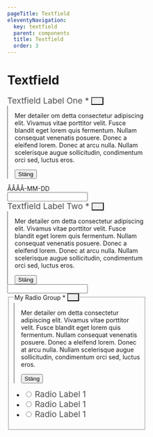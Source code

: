 ```yaml
---
pageTitle: Textfield
eleventyNavigation:
  key: textfield
  parent: components
  title: Textfield
  order: 3
---
```


# Textfield

<style>
  label {
    color: #4d4d4d;
    font-size: 19px;
  }
  .text-help {
    border-left: 1px solid #4d4d4d;
    padding-left: 1rem;
    overflow: hidden;
    transition: all .2s ease-in-out;
  }
  .text-help button {
    margin-bottom: 0;
  }
  .error-help {
    color: red;
    margin-bottom: 0;
    display: none;
  }
  .help-meta p {
    
  }
  .format-help {
    margin-bottom: 0;
  }
  .toggle-help {
    border-radius: 0;
    color: #116fa2;
    transition: box-shadow .1s ease-in;
  }
  .toggle-help .svg-icon {
    width: .875em;
    height: .875em;
  }
  .toggle-help:hover {
    color: green;
    box-shadow: 0 2px 0 green;
  }

</style>
<div style="max-width: 320px;">
  <div class="textfield">
    <label for="text1">Textfield Label One * 
      <button class="toggle-help" title="click to see help text">
        <svg class="svg-icon" aria-hidden="true" focusable="false">
          <use xlink:href="#svg--question-circle-solid" />
        </svg>
      </button>
    </label>
    <div class="help-meta">
      <div class="text-help">
        <p>Mer detailer om detta consectetur adipiscing elit. Vivamus vitae porttitor velit. Fusce blandit eget lorem quis fermentum. Nullam consequat venenatis posuere. Donec a eleifend lorem. Donec at arcu nulla. Nullam scelerisque augue sollicitudin, condimentum orci sed, luctus eros.</p>
        <button class="button clear">Stäng</button>
      </div>
      <p class="error-help">This is the error message</p>
      <p class="format-help">ÅÅÅÅ-MM-DD</p>
    </div>
    <input type="text" id="text1" aria-described-by="help-meta" />
  </div>
  <div class="textfield">
    <label for="text2">Textfield Label Two * 
      <button class="toggle-help">
        <svg class="svg-icon" aria-hidden="true" focusable="false">
          <use xlink:href="#svg--question-circle-solid" />
        </svg>
      </button>
    </label>
    <div class="help-meta">
      <div class="text-help">
        <p>Mer detailer om detta consectetur adipiscing elit. Vivamus vitae porttitor velit. Fusce blandit eget lorem quis fermentum. Nullam consequat venenatis posuere. Donec a eleifend lorem. Donec at arcu nulla. Nullam scelerisque augue sollicitudin, condimentum orci sed, luctus eros.</p>
        <button class="button clear">Stäng</button>
      </div>
      <p class="error-help">This is the error message</p>
    </div>
    <input type="text" id="text2" aria-described-by="help-meta" />
  </div>
  <fieldset class="textfield">
    <legend for="text2">My Radio Group * 
      <button class="toggle-help">
        <svg class="svg-icon" aria-hidden="true" focusable="false">
          <use xlink:href="#svg--question-circle-solid" />
        </svg>
      </button>
    </legend>
    <div class="help-meta">
      <div class="text-help">
        <p>Mer detailer om detta consectetur adipiscing elit. Vivamus vitae porttitor velit. Fusce blandit eget lorem quis fermentum. Nullam consequat venenatis posuere. Donec a eleifend lorem. Donec at arcu nulla. Nullam scelerisque augue sollicitudin, condimentum orci sed, luctus eros.</p>
        <button class="button clear">Stäng</button>
      </div>
      <p class="error-help">This is the error message</p>
    </div>
    <ul>
      <li>
        <input type="radio" name="radio1" id="radio1-1" aria-described-by="help-meta" />
        <label for="radio1-1">Radio Label 1</label>
      </li>
      <li>
        <input type="radio" name="radio1" id="radio1-1" aria-described-by="help-meta" />
        <label for="radio1-1">Radio Label 1</label>
      </li>
      <li>
        <input type="radio" name="radio1" id="radio1-1" aria-described-by="help-meta" />
        <label for="radio1-1">Radio Label 1</label>
      </li>
    </ul>
  </fieldset>
</div>
<script>
  var getClosest = function (elem, selector) {
	for ( ; elem && elem !== document; elem = elem.parentNode ) {
  		if ( elem.matches( selector ) ) return elem;
  	}
  	return null;
  };
  var helptexts = document.querySelectorAll( '.text-help' );
  helptexts.forEach( function( helpText ) {
    helpText.setAttribute( 'data-height', helpText.clientHeight );
    helpText.style.height = 0;
    var closeBtn = helpText.getElementsByTagName( 'button' )[0];
    closeBtn.addEventListener( 'click', function( evt ) {
      helpText.style.height = 0;
    });
  });
  var toggle = document.querySelectorAll( '.toggle-help' );
  toggle.forEach( function( item ) {
    //console.log( item );
    item.addEventListener( 'click', function( evt ) {
      //console.log( getClosest( evt.target, '.textfield' ) );
      var menu = getClosest( evt.target, '.textfield' ).querySelector( '.text-help' );
      //console.log( menu, menu.style.height, menu.clientHeight, menu.clientHeight == 0, menu.getAttribute( 'data-height' ) );
      if ( menu.clientHeight == 0 ) {
        menu.style.height = menu.getAttribute( 'data-height' ) + 'px';
      } else {
        menu.style.height = 0;
      }
    });
  });
</script>
